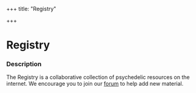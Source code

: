 +++
title: "Registry"

+++

# Registry

### Description
The Registry is a collaborative collection of psychedelic resources on the internet. We encourage you to join our [forum](http://forum.psilocene.org) to help add new material.  
